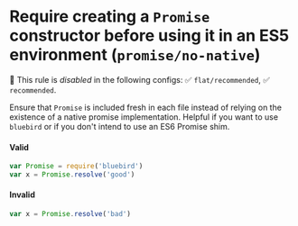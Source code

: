 # Require creating a `Promise` constructor before using it in an ES5 environment (`promise/no-native`)

🚫 This rule is _disabled_ in the following configs: ✅ `flat/recommended`, ✅
`recommended`.

<!-- end auto-generated rule header -->

Ensure that `Promise` is included fresh in each file instead of relying on the
existence of a native promise implementation. Helpful if you want to use
`bluebird` or if you don't intend to use an ES6 Promise shim.

#### Valid

```js
var Promise = require('bluebird')
var x = Promise.resolve('good')
```

#### Invalid

```js
var x = Promise.resolve('bad')
```
